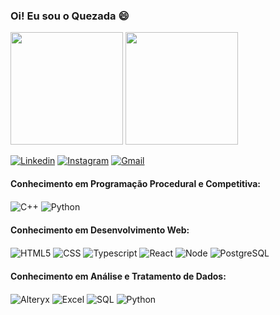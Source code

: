 ### Oi! Eu sou o Quezada 😄


<div>
  <img height="180em" src = "https://github-readme-stats.vercel.app/api?username=Quezad4&show_icons=true&theme=dracula">
  <img height="180em" src = "https://github-readme-stats.vercel.app/api/top-langs/?username=Quezad4&hide_progress=false&theme=dracula&layout=compact">
</div>

[![Linkedin](https://img.shields.io/badge/LinkedIn-0077B5?style=for-the-badge&logo=linkedin&logoColor=white)](https://www.linkedin.com/in/mateus-quezada/) [![Instagram](https://img.shields.io/badge/Instagram-E4405F?style=for-the-badge&logo=instagram&logoColor=white)](https://www.instagram.com/mateus_quezada/) [![Gmail](	https://img.shields.io/badge/Gmail-D14836?style=for-the-badge&logo=gmail&logoColor=white)](mailto:mateusquezada@gmail.com)

#### Conhecimento em Programação Procedural e Competitiva:
<div style ="display: inline_block">
  <img align="center" alt="C++" src = "https://img.shields.io/badge/C%2B%2B-00599C?style=for-the-badge&logo=c%2B%2B&logoColor=white" />
  <img align="center" alt="Python" src = "https://img.shields.io/badge/Python-14354C?style=for-the-badge&logo=python&logoColor=white" />
</div>

#### Conhecimento em Desenvolvimento Web:

<div style ="display: inline_block">
  <img align="center" alt="HTML5" src = "https://img.shields.io/badge/HTML5-E34F26?style=for-the-badge&logo=html5&logoColor=white" />
  <img align="center" alt="CSS" src = "https://img.shields.io/badge/CSS3-1572B6?style=for-the-badge&logo=css3&logoColor=white" />
  <img align="center" alt="Typescript" src = "https://img.shields.io/badge/TypeScript-007ACC?style=for-the-badge&logo=typescript&logoColor=white" />
  <img align="center" alt="React" src = "https://img.shields.io/badge/React-20232A?style=for-the-badge&logo=react&logoColor=61DAFB" />
  <img align="center" alt="Node" src = "https://img.shields.io/badge/Node.js-43853D?style=for-the-badge&logo=node.js&logoColor=white" />
  <img align="center" alt="PostgreSQL" src = "https://img.shields.io/badge/PostgreSQL-316192?style=for-the-badge&logo=postgresql&logoColor=white" />
</div>

#### Conhecimento em Análise e Tratamento de Dados:
<div style ="display: inline_block">
<img align="center" alt="Alteryx" src = "https://img.shields.io/badge/Alteryx-0078C0.svg?style=for-the-badge&logo=Alteryx&logoColor=white" />
<img align="center" alt="Excel" src = "https://img.shields.io/badge/Microsoft_Excel-217346?style=for-the-badge&logo=microsoft-excel&logoColor=white" />
<img align="center" alt="SQL" src = "https://img.shields.io/badge/MySQL-4479A1.svg?style=for-the-badge&logo=MySQL&logoColor=white" />
<img align="center" alt="Python" src = "https://img.shields.io/badge/Python-14354C?style=for-the-badge&logo=python&logoColor=white" />
</div><br/>





